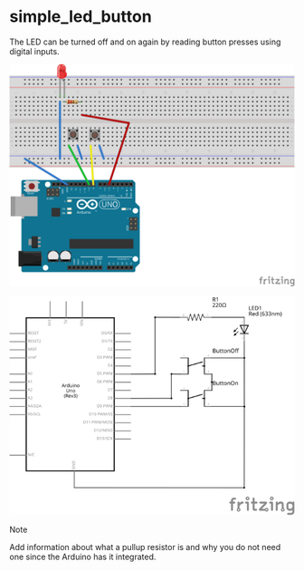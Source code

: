 # simple_led_button

The LED can be turned off and on again by reading button presses using digital inputs.

![](./breadboard_simple_led_button.svg)

![](./schema_simple_led_button.svg)

> [!NOTE]
>
> Add information about what a pullup resistor is and why you do not need one since the Arduino has it integrated.
